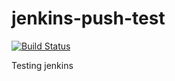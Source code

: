 jenkins-push-test
=================

[![Build Status](http://134.119.10.231:8080/buildStatus/icon?job=testing)](http://134.119.10.231:8080/job/testing/)

Testing jenkins
